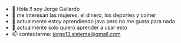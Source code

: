 - 👋 Hola !! soy Jorge Gallardo
- 👀 me interesan las mujeres, el dinero, los deportes y comer
- 🌱 actualmente estoy aprendiendo java pero no me gusta para nada
- 💞️ actualmente solo quiero aprender a usar esto
- 📫 contactarme: jorge13.sistema@gmail.com

<!---
Yuyinco123/Yuyinco123 is a ✨ special ✨ repository because its `README.md` (this file) appears on your GitHub profile.
You can click the Preview link to take a look at your changes.
--->
